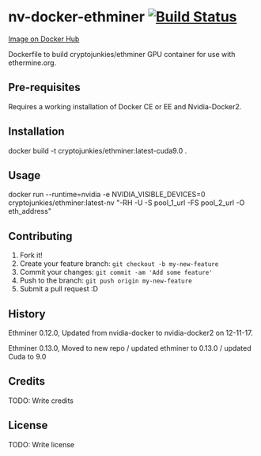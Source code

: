 # nv-docker-ethminer [![Build Status](https://travis-ci.org/CultClassik/nv-docker-ethminer.svg?branch=master)](https://travis-ci.org/CultClassik/nv-docker-ethminer)
[Image on Docker Hub](https://hub.docker.com/r/cryptojunkies/ethminer/)

Dockerfile to build cryptojunkies/ethminer GPU container for use with ethermine.org.

## Pre-requisites

Requires a working installation of Docker CE or EE and Nvidia-Docker2.

## Installation

docker build -t cryptojunkies/ethminer:latest-cuda9.0 .

## Usage

docker run --runtime=nvidia -e NVIDIA_VISIBLE_DEVICES=0 cryptojunkies/ethminer:latest-nv "-RH -U -S pool_1_url -FS pool_2_url -O eth_address"

## Contributing

1. Fork it!
2. Create your feature branch: `git checkout -b my-new-feature`
3. Commit your changes: `git commit -am 'Add some feature'`
4. Push to the branch: `git push origin my-new-feature`
5. Submit a pull request :D

## History

Ethminer 0.12.0, Updated from nvidia-docker to nvidia-docker2 on 12-11-17.

Ethminer 0.13.0, Moved to new repo / updated ethminer to 0.13.0 / updated Cuda to 9.0

## Credits

TODO: Write credits

## License

TODO: Write license